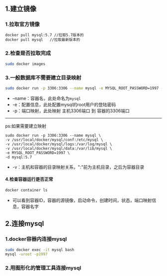 ## 1.建立镜像

### 1.拉取官方镜像

```bash
docker pull mysql:5.7 //拉取5.7版本的
docker pull mysql   //拉取最新版本的
```

### 2.检查是否拉取完成

```bash
sudo docker images
```



### 3.一般数据库不需要建立目录映射

```bash
sudo docker run -p 3306:3306 --name mysql -e MYSQL_ROOT_PASSWORD=1997 -d mysql:5.7
```

- –name：容器名，此处命名为`mysql`
- -e：配置信息，此处配置mysql的root用户的登陆密码
- -p：端口映射，此处映射 主机3306端口 到 容器的3306端口



------

ps:如果需要建立映射

```
sudo docker run -p 3306:3306 --name mysql \
-v /usr/local/docker/mysql/conf:/etc/mysql \
-v /usr/local/docker/mysql/logs:/var/log/mysql \
-v /usr/local/docker/mysql/data:/var/lib/mysql \
-e MYSQL_ROOT_PASSWORD=1997 \
-d mysql:5.7
```

- -v：主机和容器的目录映射关系，":"前为主机目录，之后为容器目录

#### 4.检查容器运行是否正常

```bash
docker container ls
```

- 可以看到容器ID，容器的源镜像，启动命令，创建时间，状态，端口映射信息，容器名字

## 2.连接mysql

### 1.docker容器内连接mysql

```bash
sudo docker exec -it mysql bash
mysql -uroot -p1997
```

### 2.用图形化的管理工具连接mysql